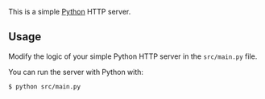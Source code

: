 This is a simple [Python](https://python.org/) HTTP server.

## Usage

Modify the logic of your simple Python HTTP server in the `src/main.py` file.

You can run the server with Python with:

```bash
$ python src/main.py
```
